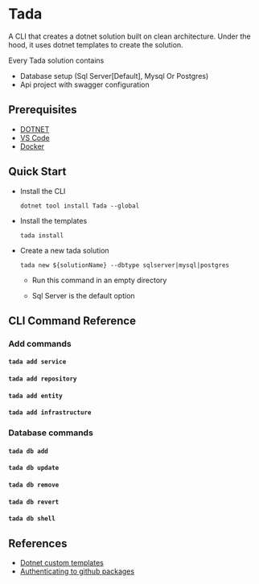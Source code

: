 # Tada

A CLI that creates a dotnet solution built on clean architecture.
Under the hood, it uses dotnet templates to create the solution.

Every Tada solution contains

* Database setup (Sql Server[Default], Mysql Or Postgres)
* Api project with swagger configuration

## Prerequisites

* [DOTNET](https://dotnet.microsoft.com/en-us/download/dotnet)
* [VS Code](https://code.visualstudio.com/download)
* [Docker](https://www.docker.com/products/docker-desktop/)

## Quick Start

* Install the CLI

    `dotnet tool install Tada --global`
* Install the templates

    `tada install`
* Create a new tada solution 

    `tada new ${solutionName} --dbtype sqlserver|mysql|postgres`
    
    * Run this command in an empty directory

    * Sql Server is the default option

## CLI Command Reference 

### Add commands

#### `tada add service`

#### `tada add repository`

#### `tada add entity`

#### `tada add infrastructure`

### Database commands

#### `tada db add`

#### `tada db update`

#### `tada db remove`

#### `tada db revert`

#### `tada db shell`

## References

* [Dotnet custom templates](https://learn.microsoft.com/en-us/dotnet/core/tools/custom-templates)
* [Authenticating to github packages](https://docs.github.com/en/packages/working-with-a-github-packages-registry/working-with-the-nuget-registry#authenticating-to-github-packages)